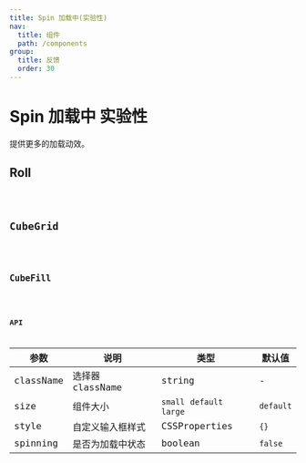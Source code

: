 ```yaml
---
title: Spin 加载中(实验性)
nav:
  title: 组件 
  path: /components 
group:
  title: 反馈 
  order: 30
---
```


# Spin 加载中 <Badge>实验性</Badge>
提供更多的加载动效。

## Roll
<code src="./demo/roll.tsx" />

## CubeGrid
<code src="./demo/cubeGrid.tsx" />

## CubeFill
<code src="./demo/cubeFill.tsx" />

## API

| 参数 | 说明 | 类型 | 默认值 |
| --- | --- | --- | --- |
| className | 选择器 className | string | - |
| size | 组件大小 | `small` `default` `large` | `default` |
| style | 自定义输入框样式 | CSSProperties | `{}` |
| spinning | 是否为加载中状态 | boolean | `false` |

